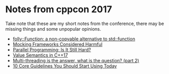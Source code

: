 Notes from cppcon 2017
=====================

Take note that these are my short notes from the conference, there may be missing things and some unpopular opinions.


- [folly::Function: a non-copyable alternative to std::function](https://github.com/jmcomets/cppcon-notes/blob/master/folly-function.md)
- [Mocking Frameworks Considered Harmful](https://github.com/jmcomets/cppcon-notes/blob/master/mocking-frameworks-harmful.md)
- [Parallel Programming: Is It Still Hard?](https://github.com/jmcomets/cppcon-notes/blob/master/parallel-programming.md)
- [Value Semantics in C++17](https://github.com/jmcomets/cppcon-notes/blob/master/value-semantics.md)
- [Multi-threading is the answer, what is the question? (part 2)](https://github.com/jmcomets/cppcon-notes/blob/master/multithreading-is-the-answer-what-is-the-question-part-2.md)
- [10 Core Guidelines You Should Start Using Today](https://github.com/jmcomets/cppcon-notes/blob/master/10-core-guidelines.md)
